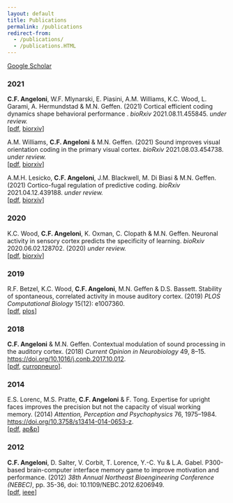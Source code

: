 ```yaml
---
layout: default
title: Publications
permalink: /publications
redirect-from:
  - /publications/
  - /publications.HTML
---
```


 [Google Scholar]({{site.googlescholar}})

### 2021

**C.F. Angeloni**, W.F. Mlynarski, E. Piasini, A.M. Williams, K.C. Wood, L. Garami, A. Hermundstad & M.N. Geffen. (2021) Cortical efficient coding dynamics shape behavioral performance . *bioRxiv* 2021.08.11.455845. *under review.* <br/>[[pdf]({{baseurl}}/assets/publications/2021.08.11.455845v1.full_.pdf), [biorxiv](https://www.biorxiv.org/content/10.1101/2021.08.11.455845v1)]

A.M. Williams, **C.F. Angeloni** & M.N. Geffen. (2021) Sound improves visual orientation coding in the primary visual cortex. *bioRxiv* 2021.08.03.454738. *under review.*<br/>[[pdf]({{baseurl}}/assets/publications/2021.08.03.454738v1.full_.pdf), [biorxiv](https://www.biorxiv.org/content/10.1101/2021.08.03.454738v1)]

A.M.H. Lesicko, **C.F. Angeloni**, J.M. Blackwell, M. Di Biasi & M.N. Geffen. (2021) Cortico-fugal regulation of predictive coding. *bioRxiv* 2021.04.12.439188. *under review.*<br/>[[pdf]({{baseurl}}/assets/publications/2021.04.12.439188v2.full_.pdf), [biorxiv](https://www.biorxiv.org/content/10.1101/2021.04.12.439188v2)]

### 2020

K.C. Wood, **C.F. Angeloni**, K. Oxman, C. Clopath & M.N. Geffen. Neuronal activity in sensory cortex predicts the specificity of learning. *bioRxiv* 2020.06.02.128702. (2020) *under review.* <br/>[[pdf]({{baseurl}}/assets/publications/2020-06-02_neuronal-activity-in-sensory-cortex-predicts-the-specificity-of-learning.pdf), [biorxiv](https://www.biorxiv.org/content/10.1101/2020.06.02.128702v1.abstract)]

### 2019

R.F. Betzel, K.C. Wood, **C.F. Angeloni**, M.N. Geffen & D.S. Bassett. Stability of spontaneous, correlated activity in mouse auditory cortex. (2019) *PLOS Computational Biology* 15(12): e1007360. <br/>[[pdf]({{baseurl}}/assets/publications/2019-08-24_stability-of-spontaneous-correlated-activity-in-mouse-auditory-cortex.pdf), [plos](https://doi.org/10.1371/journal.pcbi.1007360)]

### 2018

**C.F. Angeloni** & M.N. Geffen. Contextual modulation of sound processing in the auditory cortex. (2018) *Current Opinion in Neurobiology* 49, 8–15. https://doi.org/10.1016/j.conb.2017.10.012. <br/>[[pdf]({{baseurl}}/assets/publications/2017-10-01_contextual_modulation_of_sound_processing_in_the_auditory_cortex.pdf), [curropneuro](https://www.sciencedirect.com/science/article/pii/S0959438817302325)].


### 2014

E.S. Lorenc, M.S. Pratte, **C.F. Angeloni** & F. Tong. Expertise for upright faces improves the precision but not the capacity of visual working memory. (2014) *Attention, Perception and Psychophysics* 76, 1975–1984. https://doi.org/10.3758/s13414-014-0653-z. <br/>[[pdf]({{baseurl}}/assets/publications/2014-03-14_expertise_for_upright_faces_improves_the_precision_but_not_the_capacity_of_visual_working_memory.pdf), [ap&p](https://link.springer.com/article/10.3758/s13414-014-0653-z)]


### 2012

**C.F. Angeloni**, D. Salter, V. Corbit, T. Lorence, Y.-C. Yu & L.A. Gabel. P300-based brain-computer interface memory game to improve motivation and performance. (2012) *38th Annual Northeast Bioengineering Conference (NEBEC)*, pp. 35-36, doi: 10.1109/NEBC.2012.6206949. <br/>[[pdf]({{baseurl}}/assets/publications/2012-06-01_P300-based-brain-computer-interface-memory-game-to-improve-motivation-and-performance.pdf), [ieee](https://ieeexplore.ieee.org/abstract/document/6206949)]
